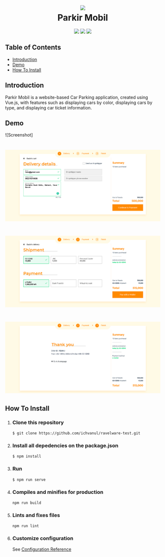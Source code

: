 <h1 align="center">
  <br>
  <img src="https://github.com/ichvanul/payment-method/blob/master/src/assets/parkingcar.jpg" width="200">
  <br>
  Parkir Mobil
  <br>
</h1>

<p align="center">
  <img src="https://img.shields.io/badge/Vue.js-v2.6.11-green">
  <img src="https://img.shields.io/badge/Vue%20Chartkick-v0.6.0-red">
  <img src="https://img.shields.io/badge/Chart.js-v2.9.3-brightgreen">
</p>

## Table of Contents

- [Introduction](#introduction)
- [Demo](#demo)
- [How To Install](#how-to-install)

## Introduction

Parkir Mobil is a website-based Car Parking application, created using Vue.js, with features such as displaying cars by color, displaying cars by type, and displaying car ticket information.

## Demo

![Screenshot]
<h1 align="center">
  <img src="https://github.com/ichvanul/payment-method/blob/master/src/assets/Payment1.png">
</h1>
<h1 align="center">
  <img src="https://github.com/ichvanul/payment-method/blob/master/src/assets/Payment2.png">
</h1>
<h1 align="center">
  <img src="https://github.com/ichvanul/payment-method/blob/master/src/assets/Payment3.png">
</h1>

## How To Install

1. ### Clone this repository
   ```
   $ git clone https://github.com/ichvanul/ravelware-test.git
   ```
2. ### Install all depedencies on the package.json
   ```
   $ npm install
   ```
3. ### Run
   ```
   $ npm run serve
   ```
4. ### Compiles and minifies for production
   ```
   npm run build
   ```
5. ### Lints and fixes files
   ```
   npm run lint
   ```
6. ### Customize configuration
   See [Configuration Reference](https://cli.vuejs.org/config/)
